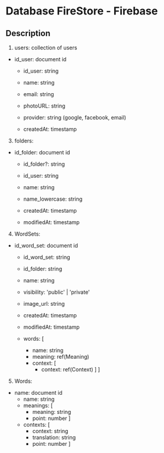 # Database FireStore - Firebase

## Description

1. users: collection of users
  - id_user: document id
    - id_user: string
    - name: string
    - email: string
    - photoURL: string

    - provider: string (google, facebook, email)
    - createdAt: timestamp


<!-- 2. authentification: collection of authentification
  - id_user: document id
    - id_user: string
    - email: string
    - password: string -->

3. folders: 
  - id_folder: document id
    - id_folder?: string
    - id_user: string

    - name: string
    - name_lowercase: string
    - createdAt: timestamp
    - modifiedAt: timestamp

    <!-- - word_sets: [
      ref(WordSets)
    ] -->


4. WordSets: 
  - id_word_set: document id
    - id_word_set: string
    - id_folder: string
    - name: string
    - visibility: 'public' | 'private'
    - image_url: string

    - createdAt: timestamp
    - modifiedAt: timestamp

    - words: [
      - name: string
      - meaning: ref(Meaning)
      - context: [
        - context: ref(Context)
      ]
    ]

5. Words: 
  - name: document id
    - name: string
    - meanings: [
      - meaning: string
      - point: number
    ]
    - contexts: [
      - context: string
      - translation: string
      - point: number
    ]

